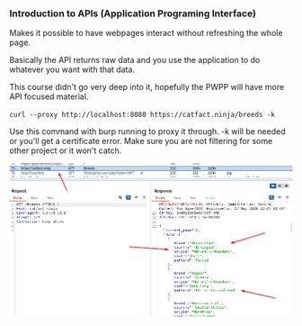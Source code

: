 ### Introduction to APIs (Application Programing Interface)

Makes it possible to have webpages interact without refreshing the whole page.

Basically the API returns raw data and you use the application to do whatever you want with that data.

This course didn't go very deep into it, hopefully the PWPP will have more API focused material.

`curl --proxy http://localhost:8080 https://catfact.ninja/breeds -k`

Use this command with burp running to proxy it through.  -k will be needed or you'll get a certificate error.  Make sure you are not filtering for some other project or it won't catch.

![ScreenShot8.png](Images/ScreenShot8.png)